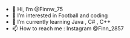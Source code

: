 - 👋 Hi, I’m @Finnw_75
- 👀 I’m interested in Football and coding
- 🌱 I’m currently learning Java , C# , C++
- 📫 How to reach me : Instagram @Finn_2857

